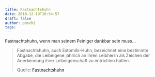 ```yaml
---
title: Fastnachtshuhn
date: 2018-12-19T10:54:57
draft: false
author: poschi
tags:
---
```


Fastnachtshuhn, wenn man seinem Peiniger dankbar sein muss...

> Fastnachtshuhn, auch Estomihi-Huhn, bezeichnet eine bestimmte Abgabe, die
> Leibeigene jährlich an ihren Leibherrn als Zeichen der Anerkennung ihrer
> Leibeigenschaft zu entrichten hatten.
>
> Quelle: [Fastnachtshuhn](https://de.wikipedia.org/wiki/Fastnachtshuhn)

